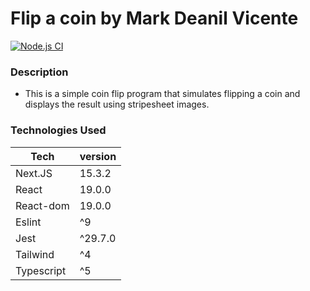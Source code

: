 # Flip a coin by Mark Deanil Vicente

[![Node.js CI](https://github.com/deanilvincent/flip-a-coin-with-stripesheet-app/actions/workflows/node.js.yml/badge.svg)](https://github.com/deanilvincent/flip-a-coin-with-stripesheet-app/actions/workflows/node.js.yml)

### Description

- This is a simple coin flip program that simulates flipping a coin and displays the result using stripesheet images.

### Technologies Used

| Tech       | version |
| ---------- | ------- |
| Next.JS    | 15.3.2  |
| React      | 19.0.0  |
| React-dom  | 19.0.0  |
| Eslint     | ^9      |
| Jest       | ^29.7.0 |
| Tailwind   | ^4      |
| Typescript | ^5      |
